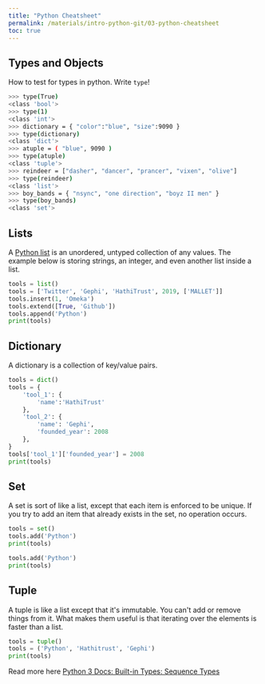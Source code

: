 ```yaml
---
title: "Python Cheatsheet"
permalink: /materials/intro-python-git/03-python-cheatsheet
toc: true
---
```


## Types and Objects

How to test for types in python. Write `type`!

```sh
>>> type(True)
<class 'bool'>
>>> type(1)
<class 'int'>
>>> dictionary = { "color":"blue", "size":9090 }
>>> type(dictionary)
<class 'dict'>
>>> atuple = ( "blue", 9090 )
>>> type(atuple)
<class 'tuple'>
>>> reindeer = ["dasher", "dancer", "prancer", "vixen", "olive"]
>>> type(reindeer)
<class 'list'>
>>> boy_bands = { "nsync", "one direction", "boyz II men" }
>>> type(boy_bands)
<class 'set'>
```

## Lists

A [Python list](https://docs.python.org/3.6/tutorial/datastructures.html) is an unordered, untyped collection of any values. The example below is storing strings, an integer, and even another list inside a list.

```python
tools = list()
tools = ['Twitter', 'Gephi', 'HathiTrust', 2019, ['MALLET']]
tools.insert(1, 'Omeka')
tools.extend([True, 'Github'])
tools.append('Python')
print(tools)
```

## Dictionary

A dictionary is a collection of key/value pairs.

```python
tools = dict()
tools = {
    'tool_1': {
        'name':'HathiTrust'
    },
    'tool_2': {
        'name': 'Gephi', 
        'founded_year': 2008
    },
}
tools['tool_1']['founded_year'] = 2008
print(tools)
```

## Set

A set is sort of like a list, except that each item is enforced to be unique. If you try to add an item that already exists in the set, no operation occurs.

```python
tools = set()
tools.add('Python')
print(tools)

tools.add('Python')
print(tools)
```

## Tuple

A tuple is like a list except that it's immutable. You can't add or remove things from it. What makes them useful is that iterating over the elements is faster than a list.

```python
tools = tuple()
tools = ('Python', 'Hathitrust', 'Gephi')
print(tools)
```

Read more here [Python 3 Docs: Built-in Types: Sequence Types](https://docs.python.org/3/library/stdtypes.html#sequence-types-list-tuple-range)
